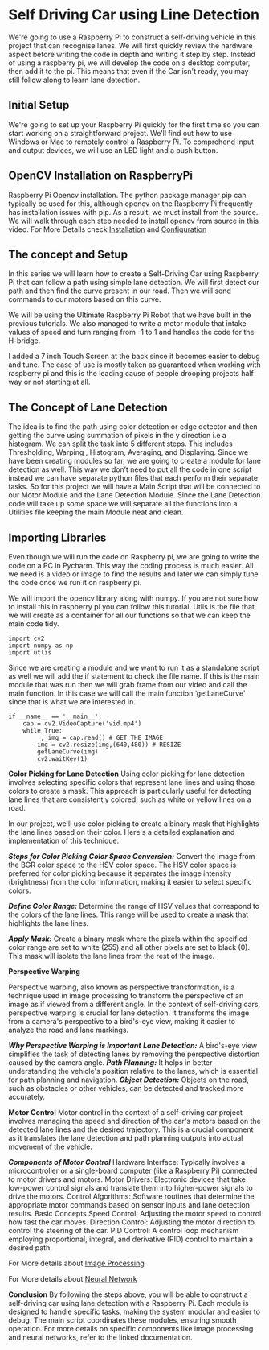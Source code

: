 # Self Driving Car using Line Detection
We're going to use a Raspberry Pi to construct a self-driving vehicle in this project that can recognise lanes. We will first quickly review the hardware aspect before writing the code in depth and writing it step by step. Instead of using a raspberry pi, we will develop the code on a desktop computer, then add it to the pi. This means that even if the Car isn't ready, you may still follow along to learn lane detection.

## Initial Setup
We're going to set up your Raspberry Pi quickly for the first time so you can start working on a straightforward project. We'll find out how to use Windows or Mac to remotely control a Raspberry Pi. To comprehend input and output devices, we will use an LED light and a push button.


## OpenCV Installation on RaspberryPi
Raspberry Pi Opencv installation. The python package manager pip can typically be used for this, although opencv on the Raspberry Pi frequently has installation issues with pip. As a result, we must install from the source. We will walk through each step needed to install opencv from source in this video.
For More Details check [Installation](https://github.com/mmm-byte/PythonProjects/blob/main/Self_Driving_Using_Line_Detection/Installation%20and%20Setup/Installation.md) and [Configuration](https://github.com/mmm-byte/PythonProjects/blob/main/Self_Driving_Using_Line_Detection/Installation%20and%20Setup/Installation.md)

## The concept and Setup
In this series we will learn how to create a Self-Driving Car using Raspberry Pi that can follow a path using simple lane detection. We will first detect our path and then find the curve present in our road. Then we will send commands to our motors based on this curve.

We will be using the Ultimate Raspberry Pi Robot that we have built in the previous tutorials. We also managed to write a motor module that intake values of speed and turn ranging from -1 to 1 and handles the code for the H-bridge.

I added a 7 inch Touch Screen at the back since it becomes easier to debug and tune. The ease of use is mostly taken as guaranteed when working with raspberry pi and this is the leading cause of people drooping projects half way or not starting at all.

## The Concept of Lane Detection
The idea is to find the path using color detection or edge detector and then getting the curve using summation of pixels in the y direction i.e a histogram. We can split the task into 5 different steps. This includes Thresholding, Warping , Histogram, Averaging, and Displaying. Since we have been creating modules so far, we are going to create a module for lane detection as well. This way we don’t need to put all the code in one script instead we can have separate python files that each perform their separate tasks. So for this project we will have a Main Script that will be connected to our Motor Module and the Lane Detection Module. Since the Lane Detection code will take up some space we will separate all the functions into a Utilities file keeping the main Module neat and clean.

## Importing Libraries
Even though we will run the code on Raspberry pi, we are going to write the code on a PC in Pycharm. This way the coding process is much easier. All we need is a video or image to find the results and later we can simply tune the code once we run it on raspberry pi.

We will import the opencv library along with numpy. If you are not sure how to install this in raspberry pi you can follow this tutorial. Utlis is the file that we will create as a container for all our functions so that we can keep the main code tidy.

```
import cv2
import numpy as np
import utlis
```

Since we are creating a module and we want to run it as a standalone script as well we will add the if statement to check the file name. If this is the main module that was run then we will grab frame from our video and call the main function. In this case we will call the main function ‘getLaneCurve’ since that is what we are interested in.

```
if __name__ == '__main__':
    cap = cv2.VideoCapture('vid.mp4')
    while True:
        _, img = cap.read() # GET THE IMAGE      
        img = cv2.resize(img,(640,480)) # RESIZE
        getLaneCurve(img)
        cv2.waitKey(1)
   ```

**Color Picking for Lane Detection**
Using color picking for lane detection involves selecting specific colors that represent lane lines and using those colors to create a mask. This approach is particularly useful for detecting lane lines that are consistently colored, such as white or yellow lines on a road.

In our project, we'll use color picking to create a binary mask that highlights the lane lines based on their color. Here's a detailed explanation and implementation of this technique.

***Steps for Color Picking***
***Color Space Conversion:*** Convert the image from the BGR color space to the HSV color space. The HSV color space is preferred for color picking because it separates the image intensity (brightness) from the color information, making it easier to select specific colors.

***Define Color Range:*** Determine the range of HSV values that correspond to the colors of the lane lines. This range will be used to create a mask that highlights the lane lines.

***Apply Mask:*** Create a binary mask where the pixels within the specified color range are set to white (255) and all other pixels are set to black (0). This mask will isolate the lane lines from the rest of the image.

**Perspective Warping**

Perspective warping, also known as perspective transformation, is a technique used in image processing to transform the perspective of an image as if viewed from a different angle. In the context of self-driving cars, perspective warping is crucial for lane detection. It transforms the image from a camera's perspective to a bird's-eye view, making it easier to analyze the road and lane markings.

***Why Perspective Warping is Important***
***Lane Detection:*** A bird's-eye view simplifies the task of detecting lanes by removing the perspective distortion caused by the camera angle.
***Path Planning:*** It helps in better understanding the vehicle's position relative to the lanes, which is essential for path planning and navigation.
***Object Detection:*** Objects on the road, such as obstacles or other vehicles, can be detected and tracked more accurately.

**Motor Control**
Motor control in the context of a self-driving car project involves managing the speed and direction of the car's motors based on the detected lane lines and the desired trajectory. This is a crucial component as it translates the lane detection and path planning outputs into actual movement of the vehicle.

***Components of Motor Control***
Hardware Interface: Typically involves a microcontroller or a single-board computer (like a Raspberry Pi) connected to motor drivers and motors.
Motor Drivers: Electronic devices that take low-power control signals and translate them into higher-power signals to drive the motors.
Control Algorithms: Software routines that determine the appropriate motor commands based on sensor inputs and lane detection results.
Basic Concepts
Speed Control: Adjusting the motor speed to control how fast the car moves.
Direction Control: Adjusting the motor direction to control the steering of the car.
PID Control: A control loop mechanism employing proportional, integral, and derivative (PID) control to maintain a desired path.


   For More details about [Image Processing](https://github.com/mmm-byte/PythonProjects/tree/main/Self_Driving_Using_Line_Detection/Installation%20and%20Setup/Image_Processing)
   
   
For More details about [Neural Network](https://github.com/mmm-byte/PythonProjects/blob/main/Self_Driving_Using_Line_Detection/Installation%20and%20Setup/Neural_Network.md)

**Conclusion**
By following the steps above, you will be able to construct a self-driving car using lane detection with a Raspberry Pi. Each module is designed to handle specific tasks, making the system modular and easier to debug. The main script coordinates these modules, ensuring smooth operation. For more details on specific components like image processing and neural networks, refer to the linked documentation.
